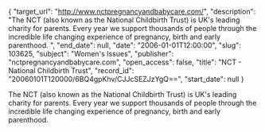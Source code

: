 {
  "target_url": "http://www.nctpregnancyandbabycare.com/", 
  "description": "The NCT (also known as the National Childbirth Trust) is UK's leading charity for parents. Every year we support thousands of people through the incredible life changing experience of pregnancy, birth and early parenthood. ", 
  "end_date": null, 
  "date": "2006-01-01T12:00:00", 
  "slug": 103625, 
  "subject": "Women's Issues", 
  "publisher": "nctpregnancyandbabycare.com", 
  "open_access": false, 
  "title": "NCT - National Childbirth Trust", 
  "record_id": "20060101T120000/6BQ4gpKhv/CJJcSEZJzYgQ==", 
  "start_date": null
}

The NCT (also known as the National Childbirth Trust) is UK's leading charity for parents. Every year we support thousands of people through the incredible life changing experience of pregnancy, birth and early parenthood. 